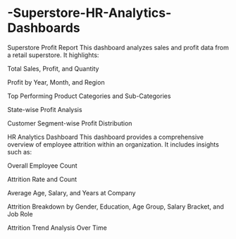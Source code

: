 # -Superstore-HR-Analytics-Dashboards
 Superstore Profit Report
This dashboard analyzes sales and profit data from a retail superstore. It highlights:

Total Sales, Profit, and Quantity

Profit by Year, Month, and Region

Top Performing Product Categories and Sub-Categories

State-wise Profit Analysis

Customer Segment-wise Profit Distribution

 HR Analytics Dashboard
This dashboard provides a comprehensive overview of employee attrition within an organization. It includes insights such as:

Overall Employee Count

Attrition Rate and Count

Average Age, Salary, and Years at Company

Attrition Breakdown by Gender, Education, Age Group, Salary Bracket, and Job Role

Attrition Trend Analysis Over Time
